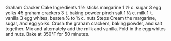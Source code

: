 Graham Cracker Cake
Ingredients
1 ½ sticks margarine
1 ½ c. sugar
3 egg yolks
45 graham crackers
3 t. baking powder
pinch salt
1 ½ c. milk
1 t. vanilla
3 egg whites, beaten
½ to ¾ c. nuts
Steps
Cream the margarine, sugar, and egg yolks.
Crush the graham crackers, baking powder, and salt together.
Mix and alternately add the milk and vanilla.
Fold in the egg whites and nuts.
Bake at 350℉ for 50 minutes.
